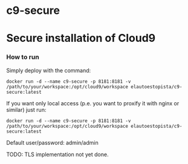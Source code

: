 # c9-secure

# Secure installation of Cloud9

### How to run

Simply deploy with the command:

```docker run -d --name c9-secure -p 8181:8181 -v /path/to/your/workspace:/opt/cloud9/workspace elautoestopista/c9-secure:latest```

If you want only local access (p.e. you want to proxify it with nginx or similar) just run:

```docker run -d --name c9-secure -p 8181:8181 -v /path/to/your/workspace:/opt/cloud9/workspace elautoestopista/c9-secure:latest```

Default user/password: admin/admin

TODO: TLS implementation not yet done.
